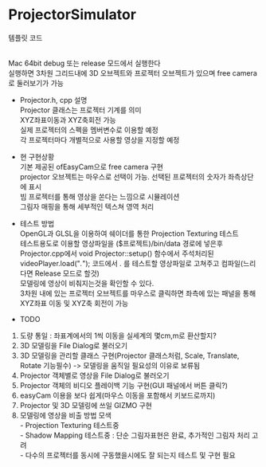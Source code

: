 # ProjectorSimulator

템플릿 코드

<br>Mac 64bit debug 또는 release 모드에서 실행한다
<br>실행하면 3차원 그리드내에 3D 오브젝트와 프로젝터 오브젝트가 있으며 free camera로 둘러보기가 가능</br>

- Projector.h, cpp 설명
<br>Projector 클래스는 프로젝터 기계를 의미
<br>XYZ좌표이동과 XYZ축회전 가능
<br>실제 프로젝터의 스펙을 멤버변수로 이용할 예정
<br>각 프로젝터마다 개별적으로 사용할 영상을 지정할 예정</br>

- 현 구현상황
<br>기본 제공된 ofEasyCam으로 free camera 구현
<br>projector 오브젝트는 마우스로 선택이 가능. 선택된 프로젝터의 숫자가 좌측상단에 표시
<br>빔 프로젝터를 통해 영상을 쏜다는 느낌으로 시뮬레이션
<br>그림자 매핑을 통해 세부적인 텍스쳐 영역 처리</br>

- 테스트 방법
<br>OpenGL과 GLSL을 이용하여 쉐이더를 통한 Projection Texturing 테스트
<br>테스트용도로 이용할 영상파일을 ($프로젝트)/bin/data 경로에 넣은후
<br>Projector.cpp에서 void Projector::setup() 함수에서 주석처리된
<br>videoPlayer.load("*.*"); 코드에서 *.* 를 테스트할 영상파일로 고쳐주고 컴파일(느리다면 Release 모드로 할것)
<br>모델링에 영상이 비춰지는것을 확인할 수 있다.
<br>3차원 내에 있는 프로젝터 오브젝트를 마우스로 클릭하면 좌측에 있는 패널을 통해 XYZ좌표 이동 및 XYZ축 회전이 가능</br>


- TODO
1. 도량 통일 : 좌표계에서의 1씩 이동을 실세계의 몇cm,m로 환산할지?
2. 3D 모델링을 File Dialog로 불러오기
3. 3D 모델링을 관리할 클래스 구현(Projector 클래스처럼, Scale, Translate, Rotate 기능필수) -> 모델링을 움직일 필요성의 이유로 보류됨
4. Projector 객체별로 영상을 File Dialog로 불러오기
5. Projector 객체의 비디오 플레이백 기능 구현(GUI 패널에서 버튼 클릭?)
6. easyCam 이용을 보다 쉽게(마우스 이동을 포함해서 키보드로까지)
7. Projector 및 3D 모델링에 쓰일 GIZMO 구현
8. 모델링에 영상을 비출 방법 모색
   <br>- Projection Texturing 테스트중
   <br>- Shadow Mapping 테스트중 : 단순 그림자표현은 완료, 추가적인 그림자 처리 고려
   <br>- 다수의 프로젝터를 동시에 구동했을시에도 잘 되는지 테스트 및 구현 필요</br>

